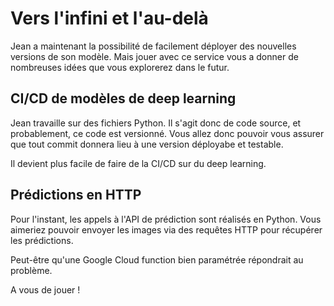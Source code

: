 # Vers l'infini et l'au-delà

Jean a maintenant la possibilité de facilement déployer des nouvelles versions de son modèle.
Mais jouer avec ce service vous a donner de nombreuses idées que vous explorerez dans le futur.

## CI/CD de modèles de deep learning

Jean travaille sur des fichiers Python.
Il s'agit donc de code source, et probablement, ce code est versionné.
Vous allez donc pouvoir vous assurer que tout commit donnera lieu à une version déployabe et testable.

Il devient plus facile de faire de la CI/CD sur du deep learning.

## Prédictions en HTTP

Pour l'instant, les appels à l'API de prédiction sont réalisés en Python.
Vous aimeriez pouvoir envoyer les images via des requêtes HTTP pour récupérer les prédictions.

Peut-être qu'une Google Cloud function bien paramétrée répondrait au problème.

A vous de jouer !